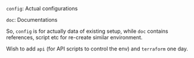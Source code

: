 ```config```: Actual configurations 

```doc```: Documentations

So, ```config``` is for actually data of existing setup, 
while ```doc``` contains references, script etc for re-create 
similar environment.

Wish to add ```api``` (for API scripts to control the env) and ```terraform```
one day.

